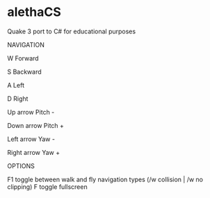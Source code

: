 # alethaCS
Quake 3 port to C# for educational purposes



NAVIGATION


W Forward

S Backward

A Left

D Right


Up arrow    Pitch -

Down arrow  Pitch +

Left arrow  Yaw -

Right arrow Yaw +




OPTIONS


F1 toggle between walk and fly navigation types (/w collision | /w no clipping)
F  toggle fullscreen 
